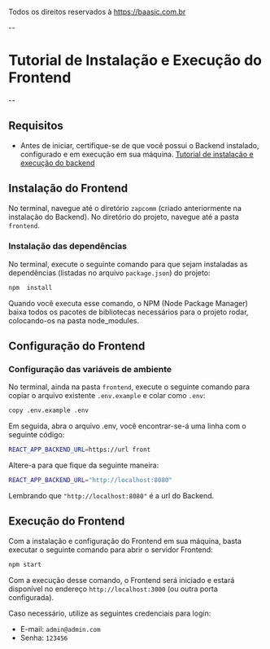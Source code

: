 Todos os direitos reservados à https://baasic.com.br

--
# Tutorial de Instalação e Execução do Frontend
--

## Requisitos

- Antes de iniciar, certifique-se de que você possui o Backend instalado, configurado e em execução em sua máquina. [Tutorial de instalação e execução do backend](https://github.com/0110101001110000/zapcomm/tree/main/backend#readme)
  
## Instalação do Frontend

No terminal, navegue até o diretório ```zapcomm``` (criado anteriormente na instalação do Backend).
No diretório do projeto, navegue até a pasta ```frontend```. 

### Instalação das dependências

No terminal, execute o seguinte comando para que sejam instaladas as dependências (listadas no arquivo ```package.json```) do projeto:

```bash
npm  install
```
  
Quando você executa esse comando, o NPM (Node Package Manager) baixa todos os pacotes de bibliotecas necessários para o projeto rodar, colocando-os na pasta node_modules. 

## Configuração do Frontend

### Configuração das variáveis de ambiente

No terminal, ainda na pasta ```frontend```, execute o seguinte comando para copiar o arquivo existente ```.env.example``` e colar como ```.env```:

```bash
copy .env.example .env
```

Em seguida, abra o arquivo .env, você encontrar-se-á uma linha com o seguinte código:

```bash
REACT_APP_BACKEND_URL=https://url front
```

Altere-a para que fique da seguinte maneira:

```bash
REACT_APP_BACKEND_URL="http://localhost:8080"
```

Lembrando que ```"http://localhost:8080"``` é a url do Backend.

## Execução do Frontend

Com a instalação e configuração do Frontend em sua máquina, basta executar o seguinte comando para abrir o servidor Frontend:

```bash
npm start
```

Com a execução desse comando, o Frontend será iniciado e estará disponível no endereço ```http://localhost:3000``` (ou outra porta configurada).

Caso necessário, utilize as seguintes credenciais para login:

- E-mail: ```admin@admin.com```
- Senha: ```123456```
